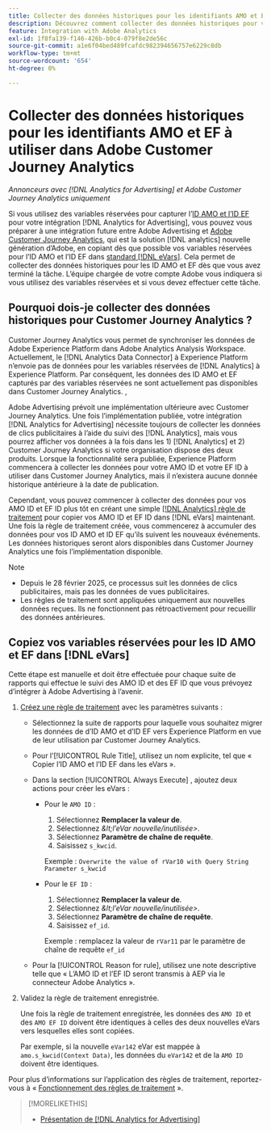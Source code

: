 ```yaml
---
title: Collecter des données historiques pour les identifiants AMO et EF à utiliser dans Adobe Customer Journey Analytics
description: Découvrez comment collecter des données historiques pour vos variables réservées dans Adobe Analytics pour une utilisation ultérieure dans Adobe Customer Journey Analytics
feature: Integration with Adobe Analytics
exl-id: 1f8fa139-f146-426b-b0c4-079f8e2de56c
source-git-commit: a1e6f04bed489fcafdc982394656757e6229c8db
workflow-type: tm+mt
source-wordcount: '654'
ht-degree: 0%

---
```


# Collecter des données historiques pour les identifiants AMO et EF à utiliser dans Adobe Customer Journey Analytics

*Annonceurs avec [!DNL Analytics for Advertising] et Adobe Customer Journey Analytics uniquement*

Si vous utilisez des variables réservées pour capturer l’[ID AMO et l’ID EF](ids.md) pour votre intégration [!DNL Analytics for Advertising], vous pouvez vous préparer à une intégration future entre Adobe Advertising et [Adobe Customer Journey Analytics](https://experienceleague.adobe.com/en/docs/analytics-platform/using/cja-overview/cja-overview), qui est la solution [!DNL analytics] nouvelle génération d’Adobe, en copiant dès que possible vos variables réservées pour l’ID AMO et l’ID EF dans [standard [!DNL eVars]](https://experienceleague.adobe.com/en/docs/analytics/components/dimensions/evar). Cela permet de collecter des données historiques pour les ID AMO et EF dès que vous avez terminé la tâche. L’équipe chargée de votre compte Adobe vous indiquera si vous utilisez des variables réservées et si vous devez effectuer cette tâche.

<!-- You can also do the same for any other reserved variables you use for your [!DNL Analytics for Advertising] implementation. -->

<!-- This will allow Adobe Experience Platform, which supplies data to Customer Journey Analytics, to begin collecting historical data for your [!DNL rVars] as soon as you complete the task. -->

## Pourquoi dois-je collecter des données historiques pour Customer Journey Analytics ?

Customer Journey Analytics vous permet de synchroniser les données de Adobe Experience Platform dans Adobe Analytics Analysis Workspace. Actuellement, le [!DNL Analytics Data Connector] à Experience Platform n’envoie pas de données pour les variables réservées de [!DNL Analytics] à Experience Platform. Par conséquent, les données des ID AMO et EF capturés par des variables réservées ne sont actuellement pas disponibles dans Customer Journey Analytics. <!-- Instead, XXXXXXXXXX what exactly? -->,<!-- Does the Analytics for Advertising implementation use the Analytics Data Connector in particular (why would it use anything?), and we're planning to implement the Web SDK to do it instead in the future? -->

Adobe Advertising prévoit une implémentation ultérieure avec Customer Journey Analytics. Une fois l’implémentation publiée, votre intégration [!DNL Analytics for Advertising] nécessite toujours de collecter les données de clics publicitaires<!-- Add back if we implement this:  and (DSP users) view-through data --> à l’aide du suivi des [!DNL Analytics], mais vous pourrez afficher vos données à la fois dans les <!-- (Analysis Workspace using data from Experience Platform)--> 1\) [!DNL Analytics] <!-- (Analysis Workspace using data from [!DNL Analytics]) --> et 2\) Customer Journey Analytics si votre organisation dispose des deux produits. Lorsque la fonctionnalité sera publiée, Experience Platform commencera à collecter les données pour votre AMO ID et votre EF ID à utiliser dans Customer Journey Analytics, mais il n’existera aucune donnée historique antérieure à la date de publication.

Cependant, vous pouvez commencer à collecter des données pour vos AMO ID et EF ID <!-- [!DNL rVars] --> plus tôt en créant une simple [[!DNL Analytics] règle de traitement](https://experienceleague.adobe.com/en/docs/analytics/admin/admin-tools/manage-report-suites/edit-report-suite/report-suite-general/c-processing-rules/processing-rules) pour copier vos AMO ID et EF ID <!-- [!DNL rVars] --> dans [!DNL eVars] maintenant. Une fois la règle de traitement créée, vous commencerez à accumuler des données pour vos ID AMO et ID EF <!-- [!DNL rVars] --> qu’ils suivent les nouveaux événements. Les données historiques seront alors disponibles dans Customer Journey Analytics une fois l’implémentation disponible.

>[!NOTE]
>
>* Depuis le 28 février 2025, ce processus suit les données de clics publicitaires, mais pas les données de vues publicitaires.
>* Les règles de traitement sont appliquées uniquement aux nouvelles données reçues. Ils ne fonctionnent pas rétroactivement pour recueillir des données antérieures.

## Copiez vos variables réservées pour les ID AMO et EF dans [!DNL eVars]

Cette étape est manuelle et doit être effectuée pour chaque suite de rapports qui effectue le suivi des AMO ID et des EF ID <!-- [!DNL rVars] --> que vous prévoyez d’intégrer à Adobe Advertising à l’avenir.

1. [Créez une règle de traitement](https://experienceleague.adobe.com/en/docs/analytics/admin/admin-tools/manage-report-suites/edit-report-suite/report-suite-general/c-processing-rules/c-processing-rules-configuration/t-processing-rules) avec les paramètres suivants :

   * Sélectionnez la suite de rapports pour laquelle vous souhaitez migrer les données de <!-- [!DNL rVar] --> d’ID AMO et d’ID EF vers Experience Platform en vue de leur utilisation par Customer Journey Analytics.

   * Pour l’[!UICONTROL Rule Title], utilisez un nom explicite, tel que « Copier l’ID AMO et l’ID EF dans les eVars ».

   * Dans la section [!UICONTROL Always Execute] , ajoutez deux actions pour créer les eVars :

      * Pour le `AMO ID` :

         1. Sélectionnez **Remplacer la valeur de**.
         1. Sélectionnez *\&lt;l’eVar nouvelle/inutilisée\>*.
         1. Sélectionnez **Paramètre de chaîne de requête**.
         1. Saisissez `s_kwcid`.

        Exemple : ```Overwrite the value of rVar10 with Query String Parameter s_kwcid```

      * Pour le `EF ID` :

         1. Sélectionnez **Remplacer la valeur de**.
         1. Sélectionnez *\&lt;l’eVar nouvelle/inutilisée\>*.
         1. Sélectionnez **Paramètre de chaîne de requête**.
         1. Saisissez `ef_id`.

        Exemple : remplacez la valeur de `rVar11` par le paramètre de chaîne de requête `ef_id`

   * Pour la [!UICONTROL Reason for rule], utilisez une note descriptive telle que « L’AMO ID et l’EF ID seront transmis à AEP via le connecteur Adobe Analytics ».

1. Validez la règle de traitement enregistrée.

   Une fois la règle de traitement enregistrée, les données des `AMO ID` et des `AMO EF ID` <!-- the existing reserved variables --> doivent être identiques à celles des deux nouvelles eVars vers lesquelles elles sont copiées.

   Par exemple, si la nouvelle `eVar142` eVar est mappée à `amo.s_kwcid(Context Data)`, les données du `eVar142` et de la `AMO ID` doivent être identiques.

Pour plus d’informations sur l’application des règles de traitement, reportez-vous à « [Fonctionnement des règles de traitement](https://experienceleague.adobe.com/en/docs/analytics/admin/admin-tools/manage-report-suites/edit-report-suite/report-suite-general/c-processing-rules/c-processing-rules-configuration/processing-rules-about) ».

>[!MORELIKETHIS]
>
>* [Présentation de  [!DNL Analytics for Advertising]](overview.md)
